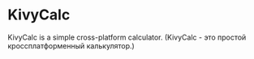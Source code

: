 # KivyCalc
KivyCalc is a simple cross-platform calculator. 
(KivyCalc - это простой кроссплатформенный калькулятор.)
